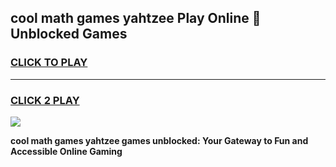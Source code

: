 
## cool math games yahtzee Play Online 👋 Unblocked Games
<h3>
<a href="https://news.freeplayer.one?title=cool_math_games_yahtzee&ref=17CMG">CLICK TO PLAY</a></h3>
<hr>

<h3>
<a href="https://news.freeplayer.one?title=cool_math_games_yahtzee&ref=17CMG">CLICK 2 PLAY</a>
  
</h3>

<a href="https://news.freeplayer.one?title=cool_math_games_yahtzee&ref=17CMG/"><img src="https://clearcache.store/games.png"></a>


**cool math games yahtzee games unblocked: Your Gateway to Fun and Accessible Online Gaming**
